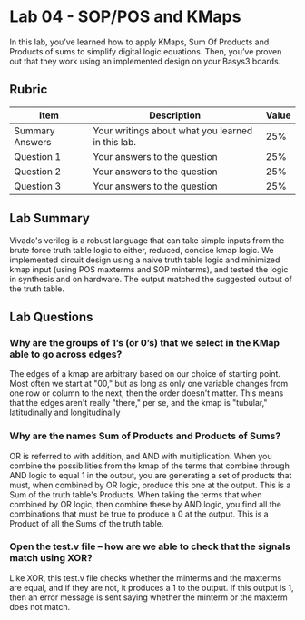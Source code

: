 # Lab 04 - SOP/POS and KMaps

In this lab, you’ve learned how to apply KMaps, Sum Of Products and Products of
sums to simplify digital logic equations. Then, you’ve proven out that they work
using an implemented design on your Basys3 boards.

## Rubric

| Item | Description | Value |
| ---- | ----------- | ----- |
| Summary Answers | Your writings about what you learned in this lab. | 25% |
| Question 1 | Your answers to the question | 25% |
| Question 2 | Your answers to the question | 25% |
| Question 3 | Your answers to the question | 25% |

## Lab Summary

Vivado's verilog is a robust language that can take simple inputs from the brute force truth table logic to either, reduced, concise kmap logic. We implemented circuit design using a naive truth table logic and minimized kmap input (using POS maxterms and SOP minterms), and tested the logic in synthesis and on hardware. The output matched the suggested output of the truth table.

## Lab Questions

### Why are the groups of 1’s (or 0’s) that we select in the KMap able to go across edges?
The edges of a kmap are arbitrary based on our choice of starting point. Most often we start at "00," but as long as only one variable changes from one row or column to the next, then the order doesn't matter. This means that the edges aren't really "there," per se, and the kmap is "tubular," latitudinally and longitudinally

### Why are the names Sum of Products and Products of Sums?
OR is referred to with addition, and AND with multiplication. When you combine the possibilities from the kmap of the terms that combine through AND logic to equal 1 in the output, you are generating a set of products that must, when combined by OR logic, produce this one at the output. This is a Sum of the truth table's Products.
When taking the terms that when combined by OR logic, then combine these by AND logic, you find all the combinations that must be true to produce a 0 at the output. This is a Product of all the Sums of the truth table.
### Open the test.v file – how are we able to check that the signals match using XOR?

Like XOR, this test.v file checks whether the minterms and the maxterms are equal, and if they are not, it produces a 1 to the output. If this output is 1, then an error message is sent saying whether the minterm or the maxterm does not match. 
